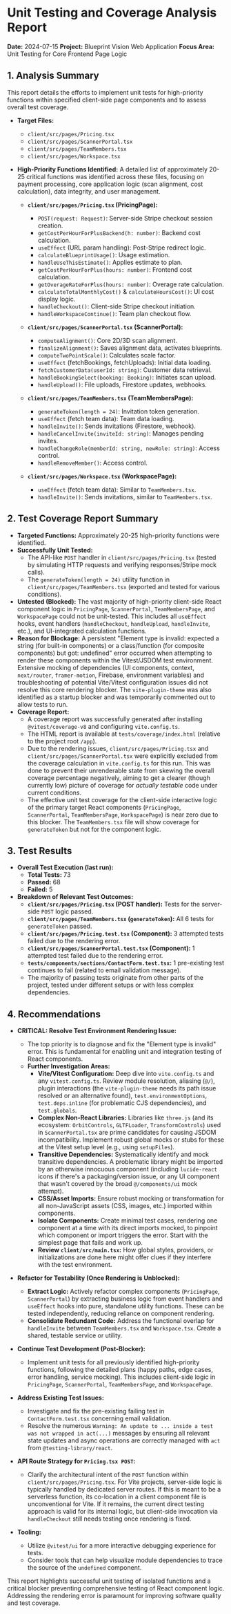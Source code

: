 # Unit Testing and Coverage Analysis Report

**Date:** 2024-07-15
**Project:** Blueprint Vision Web Application
**Focus Area:** Unit Testing for Core Frontend Page Logic

## 1. Analysis Summary

This report details the efforts to implement unit tests for high-priority functions within specified client-side page components and to assess overall test coverage.

*   **Target Files:**
    *   `client/src/pages/Pricing.tsx`
    *   `client/src/pages/ScannerPortal.tsx`
    *   `client/src/pages/TeamMembers.tsx`
    *   `client/src/pages/Workspace.tsx`

*   **High-Priority Functions Identified:**
    A detailed list of approximately 20-25 critical functions was identified across these files, focusing on payment processing, core application logic (scan alignment, cost calculation), data integrity, and user management.

    *   **`client/src/pages/Pricing.tsx` (PricingPage):**
        *   `POST(request: Request)`: Server-side Stripe checkout session creation.
        *   `getCostPerHourForPlusBackend(h: number)`: Backend cost calculation.
        *   `useEffect` (URL param handling): Post-Stripe redirect logic.
        *   `calculateBlueprintUsage()`: Usage estimation.
        *   `handleUseThisEstimate()`: Applies estimate to plan.
        *   `getCostPerHourForPlus(hours: number)`: Frontend cost calculation.
        *   `getOverageRateForPlus(hours: number)`: Overage rate calculation.
        *   `calculateTotalMonthlyCost()` & `calculateHoursCost()`: UI cost display logic.
        *   `handleCheckout()`: Client-side Stripe checkout initiation.
        *   `handleWorkspaceContinue()`: Team plan checkout flow.

    *   **`client/src/pages/ScannerPortal.tsx` (ScannerPortal):**
        *   `computeAlignment()`: Core 2D/3D scan alignment.
        *   `finalizeAlignment()`: Saves alignment data, activates blueprints.
        *   `computeTwoPointScale()`: Calculates scale factor.
        *   `useEffect` (fetchBookings, fetchUploads): Initial data loading.
        *   `fetchCustomerData(userId: string)`: Customer data retrieval.
        *   `handleBookingSelect(booking: Booking)`: Initiates scan upload.
        *   `handleUpload()`: File uploads, Firestore updates, webhooks.

    *   **`client/src/pages/TeamMembers.tsx` (TeamMembersPage):**
        *   `generateToken(length = 24)`: Invitation token generation.
        *   `useEffect` (fetch team data): Team data loading.
        *   `handleInvite()`: Sends invitations (Firestore, webhook).
        *   `handleCancelInvite(inviteId: string)`: Manages pending invites.
        *   `handleChangeRole(memberId: string, newRole: string)`: Access control.
        *   `handleRemoveMember()`: Access control.

    *   **`client/src/pages/Workspace.tsx` (WorkspacePage):**
        *   `useEffect` (fetch team data): Similar to `TeamMembers.tsx`.
        *   `handleInvite()`: Sends invitations, similar to `TeamMembers.tsx`.

## 2. Test Coverage Report Summary

*   **Targeted Functions:** Approximately 20-25 high-priority functions were identified.
*   **Successfully Unit Tested:**
    *   The API-like `POST` handler in `client/src/pages/Pricing.tsx` (tested by simulating HTTP requests and verifying responses/Stripe mock calls).
    *   The `generateToken(length = 24)` utility function in `client/src/pages/TeamMembers.tsx` (exported and tested for various conditions).
*   **Untested (Blocked):** The vast majority of high-priority client-side React component logic in `PricingPage`, `ScannerPortal`, `TeamMembersPage`, and `WorkspacePage` could not be unit-tested. This includes all `useEffect` hooks, event handlers (`handleCheckout`, `handleUpload`, `handleInvite`, etc.), and UI-integrated calculation functions.
*   **Reason for Blockage:** A persistent "Element type is invalid: expected a string (for built-in components) or a class/function (for composite components) but got: undefined" error occurred when attempting to render these components within the Vitest/JSDOM test environment. Extensive mocking of dependencies (UI components, context, `next/router`, `framer-motion`, Firebase, environment variables) and troubleshooting of potential Vite/Vitest configuration issues did not resolve this core rendering blocker. The `vite-plugin-theme` was also identified as a startup blocker and was temporarily commented out to allow tests to run.
*   **Coverage Report:**
    *   A coverage report was successfully generated after installing `@vitest/coverage-v8` and configuring `vite.config.ts`.
    *   The HTML report is available at `tests/coverage/index.html` (relative to the project root `/app`).
    *   Due to the rendering issues, `client/src/pages/Pricing.tsx` and `client/src/pages/ScannerPortal.tsx` were explicitly excluded from the coverage calculation in `vite.config.ts` for this run. This was done to prevent their unrenderable state from skewing the overall coverage percentage negatively, aiming to get a clearer (though currently low) picture of coverage for *actually testable* code under current conditions.
    *   The effective unit test coverage for the client-side interactive logic of the primary target React components (`PricingPage`, `ScannerPortal`, `TeamMembersPage`, `WorkspacePage`) is near zero due to this blocker. The `TeamMembers.tsx` file will show coverage for `generateToken` but not for the component logic.

## 3. Test Results

*   **Overall Test Execution (last run):**
    *   **Total Tests:** 73
    *   **Passed:** 68
    *   **Failed:** 5
*   **Breakdown of Relevant Test Outcomes:**
    *   **`client/src/pages/Pricing.tsx` (POST handler):** Tests for the server-side `POST` logic passed.
    *   **`client/src/pages/TeamMembers.tsx` (`generateToken`):** All 6 tests for `generateToken` passed.
    *   **`client/src/pages/Pricing.test.tsx` (Component):** 3 attempted tests failed due to the rendering error.
    *   **`client/src/pages/ScannerPortal.test.tsx` (Component):** 1 attempted test failed due to the rendering error.
    *   **`tests/components/sections/ContactForm.test.tsx`:** 1 pre-existing test continues to fail (related to email validation message).
    *   The majority of passing tests originate from other parts of the project, tested under different setups or with less complex dependencies.

## 4. Recommendations

*   **CRITICAL: Resolve Test Environment Rendering Issue:**
    *   The top priority is to diagnose and fix the "Element type is invalid" error. This is fundamental for enabling unit and integration testing of React components.
    *   **Further Investigation Areas:**
        *   **Vite/Vitest Configuration:** Deep dive into `vite.config.ts` and any `vitest.config.ts`. Review module resolution, aliasing (`@/`), plugin interactions (the `vite-plugin-theme` needs its path issue resolved or an alternative found), `test.environmentOptions`, `test.deps.inline` (for problematic CJS dependencies), and `test.globals`.
        *   **Complex Non-React Libraries:** Libraries like `three.js` (and its ecosystem: `OrbitControls`, `GLTFLoader`, `TransformControls`) used in `ScannerPortal.tsx` are prime candidates for causing JSDOM incompatibility. Implement robust global mocks or stubs for these at the Vitest setup level (e.g., using `setupFiles`).
        *   **Transitive Dependencies:** Systematically identify and mock transitive dependencies. A problematic library might be imported by an otherwise innocuous component (including `lucide-react` icons if there's a packaging/version issue, or any UI component that wasn't covered by the broad `@/components/ui` mock attempt).
        *   **CSS/Asset Imports:** Ensure robust mocking or transformation for all non-JavaScript assets (CSS, images, etc.) imported within components.
        *   **Isolate Components:** Create minimal test cases, rendering one component at a time with its direct imports mocked, to pinpoint which component or import triggers the error. Start with the simplest page that fails and work up.
        *   **Review `client/src/main.tsx`:** How global styles, providers, or initializations are done here might offer clues if they interfere with the test environment.

*   **Refactor for Testability (Once Rendering is Unblocked):**
    *   **Extract Logic:** Actively refactor complex components (`PricingPage`, `ScannerPortal`) by extracting business logic from event handlers and `useEffect` hooks into pure, standalone utility functions. These can be tested independently, reducing reliance on component rendering.
    *   **Consolidate Redundant Code:** Address the functional overlap for `handleInvite` between `TeamMembers.tsx` and `Workspace.tsx`. Create a shared, testable service or utility.

*   **Continue Test Development (Post-Blocker):**
    *   Implement unit tests for all previously identified high-priority functions, following the detailed plans (happy paths, edge cases, error handling, service mocking). This includes client-side logic in `PricingPage`, `ScannerPortal`, `TeamMembersPage`, and `WorkspacePage`.

*   **Address Existing Test Issues:**
    *   Investigate and fix the pre-existing failing test in `ContactForm.test.tsx` concerning email validation.
    *   Resolve the numerous `Warning: An update to ... inside a test was not wrapped in act(...)` messages by ensuring all relevant state updates and async operations are correctly managed with `act` from `@testing-library/react`.

*   **API Route Strategy for `Pricing.tsx POST`:**
    *   Clarify the architectural intent of the `POST` function within `client/src/pages/Pricing.tsx`. For Vite projects, server-side logic is typically handled by dedicated server routes. If this is meant to be a serverless function, its co-location in a client component file is unconventional for Vite. If it remains, the current direct testing approach is valid for its internal logic, but client-side invocation via `handleCheckout` still needs testing once rendering is fixed.

*   **Tooling:**
    *   Utilize `@vitest/ui` for a more interactive debugging experience for tests.
    *   Consider tools that can help visualize module dependencies to trace the source of the `undefined` component.

This report highlights successful unit testing of isolated functions and a critical blocker preventing comprehensive testing of React component logic. Addressing the rendering error is paramount for improving software quality and test coverage.
